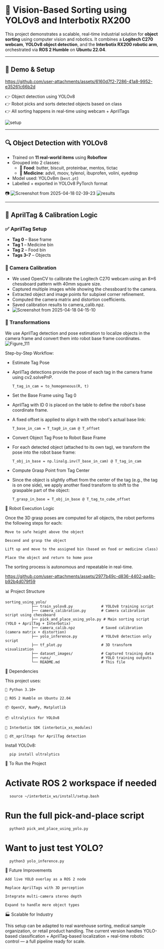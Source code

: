 # 🦾 Vision-Based Sorting using YOLOv8 and Interbotix RX200

This project demonstrates a scalable, real-time industrial solution for **object sorting** using computer vision and robotics. It combines a **Logitech C270 webcam**, **YOLOv8 object detection**, and the **Interbotix RX200 robotic arm**, orchestrated via **ROS 2 Humble** on **Ubuntu 22.04**.

---

## 📸 Demo & Setup


https://github.com/user-attachments/assets/6160d7f2-7286-41a8-9952-e35261c66b2d



👉 Object detection using YOLOv8  
👉 Robot picks and sorts detected objects based on class  
👉 All sorting happens in real-time using webcam + AprilTags

![setup](https://github.com/user-attachments/assets/b9e7d6d9-d076-4a36-8dab-54abdaccdd48)


---

## 🔍 Object Detection with YOLOv8

- Trained on **11 real-world items** using **Roboflow**
- Grouped into 2 classes:
  - 🍪 **Food**: butter, biscuit, proteinbar, mentos, tictac
  - 💊 **Medicine**: advil, moov, tylenol, ibuprofen, volini, eyedrop
- Model used: YOLOv8m (`best.pt`)
- Labelled + exported in YOLOv8 PyTorch format

📷 
![Screenshot from 2025-04-18 02-39-23](https://github.com/user-attachments/assets/fa59e19b-d88c-4087-8967-4e400144eae4)
![results](https://github.com/user-attachments/assets/03c97dc8-b48b-4095-b3fa-73fb5f5f7b4e)


---

## 📐 AprilTag & Calibration Logic

### ✅ AprilTag Setup
- **Tag 0** – Base frame  
- **Tag 1** – Medicine bin 
- **Tag 2** – Food bin   
- **Tags 3–7** – Objects

### 🎯 Camera Calibration
- We used OpenCV to calibrate the Logitech C270 webcam using an 8×6 chessboard pattern with 40mm square size.
- Captured multiple images while showing the chessboard to the camera.
- Extracted object and image points for subpixel corner refinement.
- Computed the camera matrix and distortion coefficients.
- Saved calibration results to camera_calib.npz.
- ![Screenshot from 2025-04-18 04-15-10](https://github.com/user-attachments/assets/6a72eadb-0f71-4379-bc8b-eb9e4f0503f3)

### 📐 Transformations
We use AprilTag detection and pose estimation to localize objects in the camera frame and convert them into robot base frame coordinates.
![Figure_111](https://github.com/user-attachments/assets/91a16504-21d4-4839-86dd-45d754454c71)

Step-by-Step Workflow:

- Estimate Tag Pose
- AprilTag detections provide the pose of each tag in the camera frame using cv2.solvePnP.

      T_tag_in_cam = to_homogeneous(R, t)

- Set the Base Frame using Tag 0
- AprilTag with ID 0 is placed on the table to define the robot's base coordinate frame.
- A fixed offset is applied to align it with the robot's actual base link:

      T_base_in_cam = T_tag0_in_cam @ T_offset

- Convert Object Tag Pose to Robot Base Frame
- For each detected object (attached to its own tag), we transform the pose into the robot base frame:

      T_obj_in_base = np.linalg.inv(T_base_in_cam) @ T_tag_in_cam

- Compute Grasp Point from Tag Center
- Since the object is slightly offset from the center of the tag (e.g., the tag is on one side), we apply another fixed transform to shift to the graspable part of the object:

      T_grasp_in_base = T_obj_in_base @ T_tag_to_cube_offset

🦾 Robot Execution Logic

Once the 3D grasp poses are computed for all objects, the robot performs the following steps for each:

    Move to safe height above the object

    Descend and grasp the object

    Lift up and move to the assigned bin (based on food or medicine class)

    Place the object and return to home pose

The sorting process is autonomous and repeatable in real-time.




https://github.com/user-attachments/assets/2977b49c-d836-4402-aa4b-b92b4d079f59


📊 Project Structure
```text
sorting_using_yolo/
            ├── train_yolov8.py             # YOLOv8 training script
            ├── camera_calibration.py       # Camera calibration script using chessboard
            ├── pick_and_place_using_yolo.py # Main sorting script (YOLO + AprilTag + Interbotix)
            ├── camera_calib.npz            # Saved calibration (camera matrix + distortion)
            ├── yolo_inference.py           # YOLOv8 detection only script
            ├── tf_plot.py                  # 3D transform visualization
            ├── dataset_images/             # Captured training data
            ├── runs/                       # YOLO training outputs
            └── README.md                   # This file

```

📎 Dependencies

This project uses:

    🐍 Python 3.10+

    🤖 ROS 2 Humble on Ubuntu 22.04

    📦 OpenCV, NumPy, Matplotlib

    📦 ultralytics for YOLOv8

    🤖 Interbotix SDK (interbotix_xs_modules)

    🧠 dt_apriltags for AprilTag detection

Install YOLOv8:

      pip install ultralytics

🚀 To Run the Project

# Activate ROS 2 workspace if needed
      source ~/interbotix_ws/install/setup.bash

# Run the full pick-and-place script
      python3 pick_and_place_using_yolo.py

# Want to just test YOLO?

      python3 yolo_inference.py

📌 Future Improvements

    Add live YOLO overlay as a ROS 2 node

    Replace AprilTags with 3D perception

    Integrate multi-camera stereo depth

    Expand to handle more object types

🏭 Scalable for Industry

This setup can be adapted to real warehouse sorting, medical sample organization, or retail product handling. The current version handles YOLO-based classification + AprilTag-based localization + real-time robotic control — a full pipeline ready for scale.
            

